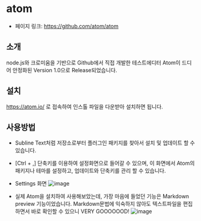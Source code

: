 # atom

- 페이지 링크: https://github.com/atom/atom

## 소개
node.js와 크로미움을 기반으로 Github에서 직접 개발한 테스트에디터 Atom이 드디어 안정화된 Version 1.0으로 Release되었습니다.

## 설치
https://atom.io/ 로 접속하여 인스톨 파일을 다운받아 설치하면 됩니다.

## 사용방법
- Subline Text처럼 저장소로부터 플러그인 패키지를 찾아서 설치 및 업데이트 할 수 있습니다.

- [Ctrl + ,] 단축키를 이용하여 설정화면으로 들어갈 수 있으며, 이 화면에서 Atom의 패키지나 테마를 설정하고, 업데이트와 단축키를 관리 할 수 있습니다.

- Settings 화면
![image](http://teamsego.github.io/github-trend-kr/img/018-05-01.png)

- 실제 Atom을 설치하여 사용해보았는데, 가장 마음에 들었던 기능은 Markdown preview 기능이었습니다.
Markdown문법에 익숙하지 않아도 텍스트파일을 편집하면서 바로 확인할 수 있으니 VERY GOOOOOOD!
![image](http://teamsego.github.io/github-trend-kr/img/018-05-02.png)
